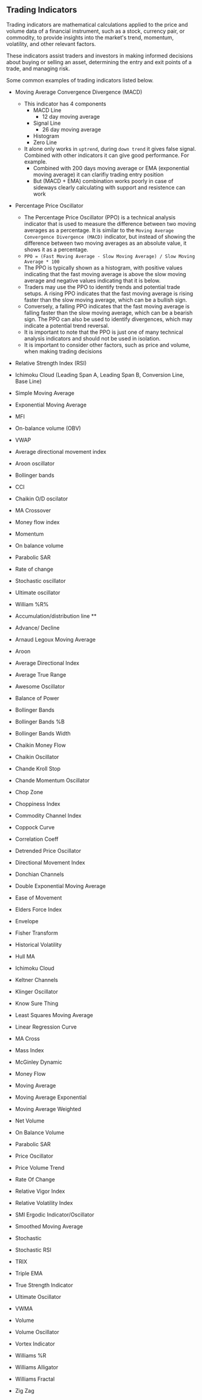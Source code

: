 ## Trading Indicators

Trading indicators are mathematical calculations applied to the price and volume data of a financial instrument, such as a stock, currency pair, or commodity, to provide insights into the market's trend, momentum, volatility, and other relevant factors.

These indicators assist traders and investors in making informed decisions about buying or selling an asset, determining the entry and exit points of a trade, and managing risk. 

Some common examples of trading indicators listed below.

- Moving Average Convergence Divergence (MACD)
    - This indicator has 4 components
        - MACD Line
            - 12 day moving average
        - Signal Line
            - 26 day moving average
        - Histogram
        - Zero Line
    - It alone only works in `uptrend`, during `down trend` it gives false signal. Combined with other indicators it can give good performance. For example.
        - Combined with 200 days moving average or EMA (exponential moving average) it can clarifiy trading entry position
        - But (MACD + EMA) combination works poorly in case of sideways clearly calculating with support and resistence can work

- Percentage Price Oscillator
    - The Percentage Price Oscillator (PPO) is a technical analysis indicator that is used to measure the difference between two moving averages as a percentage. It is similar to the `Moving Average Convergence Divergence (MACD)` indicator, but instead of showing the difference between two moving averages as an absolute value, it shows it as a percentage.
    - `PPO = (Fast Moving Average - Slow Moving Average) / Slow Moving Average * 100`
    - The PPO is typically shown as a histogram, with positive values indicating that the fast moving average is above the slow moving average and negative values indicating that it is below.
    - Traders may use the PPO to identify trends and potential trade setups. A rising PPO indicates that the fast moving average is rising faster than the slow moving average, which can be a bullish sign. 
    - Conversely, a falling PPO indicates that the fast moving average is falling faster than the slow moving average, which can be a bearish sign. The PPO can also be used to identify divergences, which may indicate a potential trend reversal.
    - It is important to note that the PPO is just one of many technical analysis indicators and should not be used in isolation. 
    - It is important to consider other factors, such as price and volume, when making trading decisions

- Relative Strength Index (RSI)
- Ichimoku Cloud (Leading Span A, Leading Span B, Conversion Line, Base Line)
- Simple Moving Average
- Exponential Moving Average
- MFI
- On-balance volume (OBV)
- VWAP
- Average directional movement index
- Aroon oscillator
- Bollinger bands
- CCI
- Chaikin O/D oscilator
- MA Crossover
- Money flow index
- Momentum
- On balance volume
- Parabolic SAR
- Rate of change
- Stochastic oscillator
- Ultimate oscillator
- William %R%
- Accumulation/distribution line **
- Advance/ Decline
- Arnaud Legoux Moving Average
- Aroon
- Average Directional Index
- Average True Range
- Awesome Oscillator
- Balance of Power
- Bollinger Bands
- Bollinger Bands %B
- Bollinger Bands Width
- Chaikin Money Flow
- Chaikin Oscillator
- Chande Kroll Stop
- Chande Momentum Oscillator
- Chop Zone
- Choppiness Index
- Commodity Channel Index
- Coppock Curve
- Correlation Coeff
- Detrended Price Oscillator
- Directional Movement Index
- Donchian Channels
- Double Exponential Moving Average
- Ease of Movement
- Elders Force Index
- Envelope
- Fisher Transform
- Historical Volatility
- Hull MA
- Ichimoku Cloud
- Keltner Channels
- Klinger Oscillator
- Know Sure Thing
- Least Squares Moving Average
- Linear Regression Curve
- MA Cross
- Mass Index
- McGinley Dynamic
- Money Flow
- Moving Average
- Moving Average Exponential
- Moving Average Weighted
- Net Volume
- On Balance Volume
- Parabolic SAR
- Price Oscillator
- Price Volume Trend
- Rate Of Change
- Relative Vigor Index
- Relative Volatility Index
- SMI Ergodic Indicator/Oscillator
- Smoothed Moving Average
- Stochastic
- Stochastic RSI
- TRIX
- Triple EMA
- True Strength Indicator
- Ultimate Oscillator
- VWMA
- Volume
- Volume Oscillator
- Vortex Indicator
- Williams %R
- Williams Alligator
- Williams Fractal
- Zig Zag